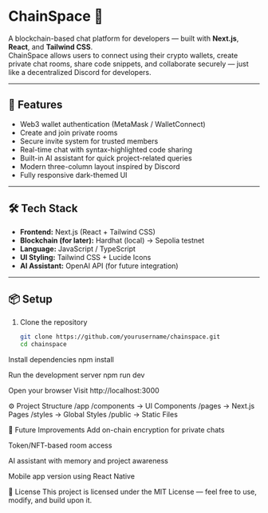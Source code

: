 # ChainSpace 💬

A blockchain-based chat platform for developers — built with **Next.js**, **React**, and **Tailwind CSS**.  
ChainSpace allows users to connect using their crypto wallets, create private chat rooms, share code snippets, and collaborate securely — just like a decentralized Discord for developers.

---

## 🚀 Features

- Web3 wallet authentication (MetaMask / WalletConnect)
- Create and join private rooms
- Secure invite system for trusted members
- Real-time chat with syntax-highlighted code sharing
- Built-in AI assistant for quick project-related queries
- Modern three-column layout inspired by Discord
- Fully responsive dark-themed UI

---

## 🛠️ Tech Stack

- **Frontend:** Next.js (React + Tailwind CSS)  
- **Blockchain (for later):** Hardhat (local) → Sepolia testnet  
- **Language:** JavaScript / TypeScript  
- **UI Styling:** Tailwind CSS + Lucide Icons  
- **AI Assistant:** OpenAI API (for future integration)

---

## 📦 Setup

1. Clone the repository  
   ```bash
   git clone https://github.com/yourusername/chainspace.git
   cd chainspace
Install dependencies
npm install

Run the development server
npm run dev

Open your browser
Visit http://localhost:3000

⚙️ Project Structure
/app
  /components   → UI Components
  /pages        → Next.js Pages
  /styles       → Global Styles
  /public       → Static Files

  
🔮 Future Improvements
Add on-chain encryption for private chats

Token/NFT-based room access

AI assistant with memory and project awareness

Mobile app version using React Native

📄 License
This project is licensed under the MIT License — feel free to use, modify, and build upon it.
